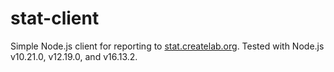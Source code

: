 # stat-client

Simple Node.js client for reporting to [stat.createlab.org](https://stat.createlab.org/).  Tested with Node.js v10.21.0, v12.19.0, and v16.13.2.
